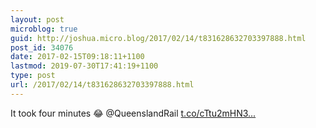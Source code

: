 ```yaml
---
layout: post
microblog: true
guid: http://joshua.micro.blog/2017/02/14/t831628632703397888.html
post_id: 34076
date: 2017-02-15T09:18:11+1100
lastmod: 2019-07-30T17:41:19+1100
type: post
url: /2017/02/14/t831628632703397888.html
---
```

It took four minutes 😂 @QueenslandRail [t.co/cTtu2mHN3...](https://t.co/cTtu2mHN3x)
